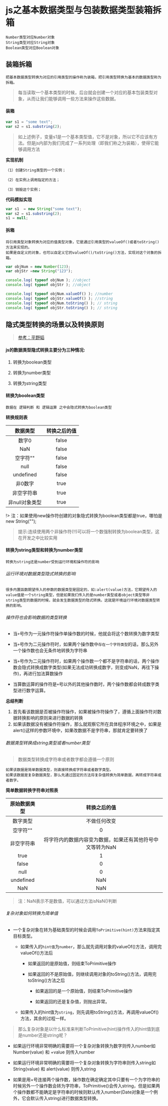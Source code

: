 # js之基本数据类型与包装数据类型装箱拆箱

	Number类型对应Number对象
	String类型对应String对象
	Boolean类型对应Boolean对象

## 装箱拆箱

	把基本数据类型转换为对应的引用类型的操作称为装箱，把引用类型转换为基本的数据类型称为拆箱。

> 每当读取一个基本类型的时候，后台就会创建一个对应的基本包装类型对象，从而让我们能够调用一些方法来操作这些数据。

#### 装箱

```js
var s1 = "some text";
var s2 = s1.substring(2);
```

> 如上述例子，变量s1是一个基本类型值，它不是对象，所以它不应该有方法。但是js内部为我们完成了一系列处理（即我们称之为装箱），使得它能够调用方法

**实现机制**

	（1）创建String类型的一个实例；

	（2）在实例上调用指定的方法；

	（3）销毁这个实例；

**代码模拟实现**

```js
var s1  = new String("some text");
var s2 = s1.substring(2);
s1 = null;
```

#### 拆箱

	将引用类型对象转换为对应的值类型对象，它是通过引用类型的valueOf()或者toString()方法来实现的。
	如果是自定义的对象，也可以自定义它的valueOf()/toString()方法，实现对这个对象的拆箱。

```js
var objNum = new Number(123);  
var objStr =new String("123");  

console.log( typeof objNum ); //object
console.log( typeof objStr ); //object

console.log( typeof objNum.valueOf() ); //number
console.log( typeof objStr.valueOf() ); //string
console.log( typeof objNum.toString() ); // string 
console.log( typeof objStr.toString() ); // string
```

## 隐式类型转换的场景以及转换原则

> [参考：平野韬 ](https://blog.csdn.net/siboogi/article/details/53669567)

#### js的数据类型隐式转换主要分为三种情况: 

1. 转换为boolean类型 

2. 转换为number类型 

3. 转换为string类型

#### 转换为boolean类型

	数据在 逻辑判断 和 逻辑运算 之中会隐式转换为boolean类型

**转换规则表**

|数据类型|转换之后的值|
|:---:|:---:|
|数字0|false|
|NaN|false|
|空字符""|false|
|null|false|
|undefined|false|
非0数字|true|
|非空字符串|true|
|非null对象类型|true|

!> 注：如果使用new操作符创建的对象隐式转换为boolean类型都是true，哪怕是new String("");

> 提示:连续使用两个非操作符(!!)可以将一个数强制转换为boolean类型，这在开发之中比较实用

#### 转换为string类型和转换为number类型

	转换为string还是number受到运行环境和操作符的影响

###### 运行环境对数据类型隐式转换的影响

	很多内置函数期望传入的参数的数据类型是固定的，如:alert(value)方法，它期望传入的value值是一个string类型，但是如果我们传入的是number类型或者object类型等非string类型的数据的时候，就会发生数据类型的隐式转换。这就是环境运行环境对数据类型转换的影响。

###### 操作符也会影响数据的类型转换

* 当`+`号作为一元操作符操作单操作数的时候，他就会将这个数转换为数字类型

* 当`+`号作为二元操作符时，如果两个操作数中`存在一个字符类型`的话，那么另外一个操作数也会无条件地转换为字符串

* 当`+`号作为二元操作符时，如果两个操作数一个都不是字符串的话，两个操作数会隐式转换成数字类型(如果无法成功转换成数字，则变成NaN，再往下操作)，再进行加法算数操作

* 当算数运算的操作符是`+`号以外的其他操作数时，两个操作数都会转成数字类型进行数字运算。

**总结判断**

1. 首先看该数据是否被操作符操作，如果被操作符操作了，遵循上面操作符对数据转换影响的原则来进行数据的转换 
2. 如果该数据没有被操作符操作，那么就观察它所在具体程序环境之中，如果是alert()这样的参数环境中，如果改数据不是字符串，那就肯定要转换了

###### 数据类型转换成string类型或者number类型

> 数据类型转换成字符串或者数字都会遵循一个原则
	
	如果该数据是简单数据类型，则直接转换成字符串或者数字类型。
	如果该数据是复杂数据类型，那么先通过固定的方法将复杂值转换为简单数据，再转成字符串或者数字。

**简单数据转换字符串对照表**

|原始数据类型|转换之后的值|
|:---:|:---:|
|数字类型|不做任何改变|
|空字符""|0|
|非空字符串|将字符内的数据内容变为数据，如果还有其他符号中文等转为NaN|
|true|1|
|false|0|
|null|0|
|undefined|NaN|
|NaN|NaN|

> 注：NaN表示不是数值，可以通过方法isNaN()判断

###### 复杂对象如何转换为简单值

* 一个复杂对象在转为基础类型的时候会调用`ToPrimitive(hint)`方法来指定其目标类型。

	* 如果传入的`hint值`为`number`，那么就先调用对象的valueOf()方法，调用完valueOf()方法后
		
		* 如果返回的是原始值，则结束ToPrimitive操作
		
		* 如果返回的不是原始值，则继续调用对象的toString()方法，调用完toString()方法之后
			
			* 如果返回的是一个原始值，则结束ToPrimitive操作

			* 如果返回的还是复杂值，则抛出异常。
		
	* 如果传入的hint值为`string`，则先调用toString()方法，再调用valueOf()方法，其余的过程一样。

> 那么复杂对象是以什么标准来判断ToPrimitive(hint)操作传入的hint值到底是number还是string呢？

* 如果运行环境非常明确的需要将一个复杂对象转换为数字则传入number如 Number(value) 和 +value 则传入number

* 如果运行环境非常明确的需要将一个复杂对象转换为字符串则传入string如String(value) 和 alert(value) 则传入string

* 如果是用+号连接两个操作数，操作数在确定确定其中只要有一个为字符串的时候另外一个操作数会转为字符串，ToPrimitive()会传入string，但是如果两个操作数都不能确定是字符串的时候则默认传入number(Date对象是一个例外，它会默认传入string)进行数据类型转换。
